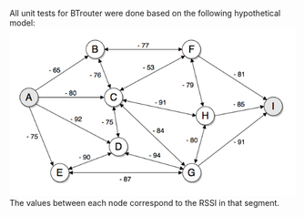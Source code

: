 All unit tests for BTrouter were done based on the following hypothetical model:</br>
<img src="https://github.com/marcosxray/BTMesh/blob/master/Docs/mesh_model.png"></br>
The values between each node correspond to the RSSI in that segment.
